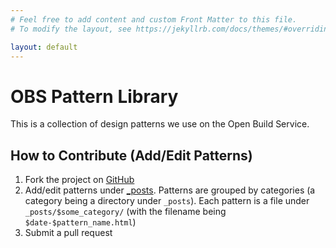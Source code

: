 ```yaml
---
# Feel free to add content and custom Front Matter to this file.
# To modify the layout, see https://jekyllrb.com/docs/themes/#overriding-theme-defaults

layout: default
---
```


# OBS Pattern Library
<p class="lead">
  This is a collection of design patterns we use on the Open Build Service.
</p>


## How to Contribute (Add/Edit Patterns)

1. Fork the project on [GitHub](https://github.com/openSUSE/obs-patterns)
2. Add/edit patterns under
  [_posts](https://github.com/openSUSE/obs-patterns/tree/master/_posts).
  Patterns are grouped by categories (a category being a directory under
  `_posts`). Each pattern is a file under `_posts/$some_category/` (with the
  filename being `$date-$pattern_name.html`)
3. Submit a pull request
